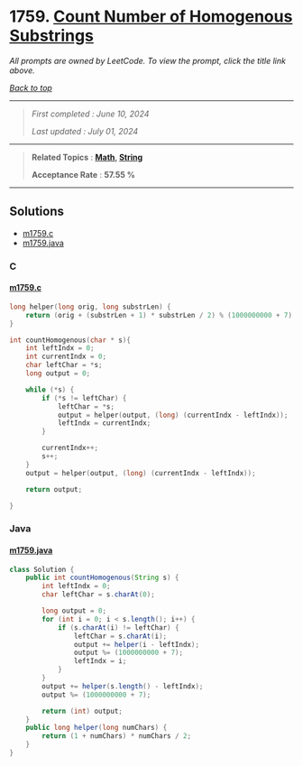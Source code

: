 # 1759. [Count Number of Homogenous Substrings](<https://leetcode.com/problems/count-number-of-homogenous-substrings>)

*All prompts are owned by LeetCode. To view the prompt, click the title link above.*

*[Back to top](<../README.md>)*

------

> *First completed : June 10, 2024*
>
> *Last updated : July 01, 2024*

------

> **Related Topics** : **[Math](<by_topic/Math.md>), [String](<by_topic/String.md>)**
>
> **Acceptance Rate** : **57.55 %**

------

## Solutions

- [m1759.c](<../my-submissions/m1759.c>)
- [m1759.java](<../my-submissions/m1759.java>)
### C
#### [m1759.c](<../my-submissions/m1759.c>)
```C
long helper(long orig, long substrLen) {
    return (orig + (substrLen + 1) * substrLen / 2) % (1000000000 + 7);
}

int countHomogenous(char * s){
    int leftIndx = 0;
    int currentIndx = 0;
    char leftChar = *s;
    long output = 0;

    while (*s) {
        if (*s != leftChar) {
            leftChar = *s;
            output = helper(output, (long) (currentIndx - leftIndx));
            leftIndx = currentIndx;
        }

        currentIndx++;
        s++;
    }
    output = helper(output, (long) (currentIndx - leftIndx));

    return output;

}
```

### Java
#### [m1759.java](<../my-submissions/m1759.java>)
```Java
class Solution {
    public int countHomogenous(String s) {
        int leftIndx = 0;
        char leftChar = s.charAt(0);

        long output = 0;
        for (int i = 0; i < s.length(); i++) {
            if (s.charAt(i) != leftChar) {
                leftChar = s.charAt(i);
                output += helper(i - leftIndx);
                output %= (1000000000 + 7);
                leftIndx = i;
            }
        }
        output += helper(s.length() - leftIndx);
        output %= (1000000000 + 7);

        return (int) output;
    }
    public long helper(long numChars) {
        return (1 + numChars) * numChars / 2;
    }
}
```

